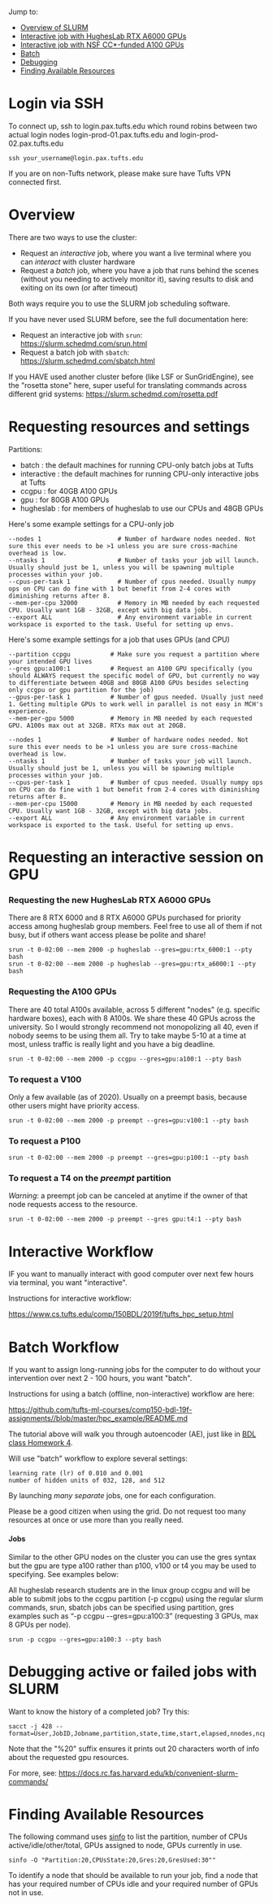 Jump to:
* [Overview of SLURM](#overview)
* [Interactive job with HughesLab RTX A6000 GPUs](#hugheslab-gpus)
* [Interactive job with NSF CC*-funded A100 GPUs](#a100-gpus)
* [Batch](#batch)
* [Debugging](#debugging)
* [Finding Available Resources](#finding-available-resources)

# Login via SSH

To connect up, ssh to login.pax.tufts.edu which round robins between two actual login nodes login-prod-01.pax.tufts.edu and login-prod-02.pax.tufts.edu  

```
ssh your_username@login.pax.tufts.edu
```

If you are on non-Tufts network, please make sure have Tufts VPN connected first.


# <a id="overview">Overview</a>

There are two ways to use the cluster:

* Request an *interactive* job, where you want a live terminal where you can *interact* with cluster hardware
* Request a *batch* job, where you have a job that runs behind the scenes (without you needing to actively monitor it), saving results to disk and exiting on its own (or after timeout)

Both ways require you to use the SLURM job scheduling software. 

If you have never used SLURM before, see the full documentation here:

* Request an interactive job with `srun`: <https://slurm.schedmd.com/srun.html>
* Request a batch job with `sbatch`: <https://slurm.schedmd.com/sbatch.html>

If you HAVE used another cluster before (like LSF or SunGridEngine), see the "rosetta stone" here, super useful for translating commands across different grid systems:
https://slurm.schedmd.com/rosetta.pdf

# Requesting resources and settings

Partitions: 

* batch : the default machines for running CPU-only batch jobs at Tufts
* interactive : the default machines for running CPU-only interactive jobs at Tufts
* ccgpu : for 40GB A100 GPUs
* gpu : for 80GB A100 GPUs
* hugheslab : for members of hugheslab to use our CPUs and 48GB GPUs

Here's some example settings for a CPU-only job

```
--nodes 1                     # Number of hardware nodes needed. Not sure this ever needs to be >1 unless you are sure cross-machine overhead is low.
--ntasks 1                    # Number of tasks your job will launch. Usually should just be 1, unless you will be spawning multiple processes within your job.
--cpus-per-task 1             # Number of cpus needed. Usually numpy ops on CPU can do fine with 1 but benefit from 2-4 cores with diminishing returns after 8.
--mem-per-cpu 32000           # Memory in MB needed by each requested CPU. Usually want 1GB - 32GB, except with big data jobs.
--export ALL                  # Any environment variable in current workspace is exported to the task. Useful for setting up envs.
```

Here's some example settings for a job that uses GPUs (and CPU)

```
--partition ccpgu           # Make sure you request a partition where your intended GPU lives
--gres gpu:a100:1           # Request an A100 GPU specifically (you should ALWAYS request the specific model of GPU, but currently no way to differentiate between 40GB and 80GB A100 GPUs besides selecting only ccgpu or gpu partition for the job)
--gpus-per-task 1           # Number of gpus needed. Usually just need 1. Getting multiple GPUs to work well in parallel is not easy in MCH's experience. 
--mem-per-gpu 5000          # Memory in MB needed by each requested GPU. A100s max out at 32GB. RTXs max out at 20GB.

--nodes 1                   # Number of hardware nodes needed. Not sure this ever needs to be >1 unless you are sure cross-machine overhead is low.
--ntasks 1                  # Number of tasks your job will launch. Usually should just be 1, unless you will be spawning multiple processes within your job.
--cpus-per-task 1           # Number of cpus needed. Usually numpy ops on CPU can do fine with 1 but benefit from 2-4 cores with diminishing returns after 8.
--mem-per-cpu 15000         # Memory in MB needed by each requested CPU. Usually want 1GB - 32GB, except with big data jobs.
--export ALL                # Any environment variable in current workspace is exported to the task. Useful for setting up envs.
```


# Requesting an interactive session on GPU

### <a name="hugheslab-gpus"> Requesting the new HughesLab RTX A6000 GPUs </a>

There are 8 RTX 6000 and 8 RTX A6000 GPUs purchased for priority access among hugheslab group members.
Feel free to use all of them if not busy, but if others want access please be polite and share!

```
srun -t 0-02:00 --mem 2000 -p hugheslab --gres=gpu:rtx_6000:1 --pty bash
srun -t 0-02:00 --mem 2000 -p hugheslab --gres=gpu:rtx_a6000:1 --pty bash
```

### <a name="a100-gpus"> Requesting the A100 GPUs </a>

There are 40 total A100s available, across 5 different "nodes" (e.g. specific hardware boxes), each with 8 A100s. We share these 40 GPUs across the university. So I would strongly recommend not monopolizing all 40, even if nobody seems to be using them all. Try to take maybe 5-10 at a time at most, unless traffic is really light and you have a big deadline.

```
srun -t 0-02:00 --mem 2000 -p ccgpu --gres=gpu:a100:1 --pty bash
```

### To request a V100

Only a few available (as of 2020). Usually on a preempt basis, because other users might have priority access.

```
srun -t 0-02:00 --mem 2000 -p preempt --gres=gpu:v100:1 --pty bash
```


### To request a P100

```
srun -t 0-02:00 --mem 2000 -p preempt --gres=gpu:p100:1 --pty bash
```

### To request a T4 on the *preempt* partition

*Warning*: a preempt job can be canceled at anytime if the owner of that node requests access to the resource.

```
srun -t 0-02:00 --mem 2000 -p preempt --gres gpu:t4:1 --pty bash
```


# <a id="interactive">Interactive Workflow</a>

IF you want to manually interact with good computer over next few hours via terminal, you want "interactive".

Instructions for interactive workflow:

<https://www.cs.tufts.edu/comp/150BDL/2019f/tufts_hpc_setup.html>


# <a id="batch">Batch Workflow</a>

If you want to assign long-running jobs for the computer to do without your intervention over next 2 - 100 hours, you want "batch".

Instructions for using a batch (offline, non-interactive) workflow are here:

<https://github.com/tufts-ml-courses/comp150-bdl-19f-assignments//blob/master/hpc_example/README.md>

The tutorial above will walk you through autoencoder (AE), just like in [BDL class Homework 4]().

Will use "batch" workflow to explore several settings:

    learning rate (lr) of 0.010 and 0.001
    number of hidden units of 032, 128, and 512

By launching *many separate* jobs, one for each configuration.

Please be a good citizen when using the grid. Do not request too many resources at once or use more than you really need.


#### Jobs

Similar to the other GPU nodes on the cluster you can use the gres syntax but the gpu are type a100 rather than p100, v100 or t4 you may be used to specifying.
See examples below:

All hugheslab research students are in the linux group ccgpu and will be able to submit jobs to the ccgpu partition (-p ccgpu) using the regular slurm commands, srun, sbatch jobs can be specified using partition, gres examples such as “-p ccgpu --gres=gpu:a100:3” (requesting 3 GPUs, max 8 GPUs per node). 

```
srun -p ccgpu --gres=gpu:a100:3 --pty bash
```


# <a id="debugging"> Debugging active or failed jobs with SLURM</a>


Want to know the history of a completed job? Try this:

```
sacct -j 428 --format=User,JobID,Jobname,partition,state,time,start,elapsed,nnodes,ncpus,nodelist,ReqGRES%20
```

Note that the "%20" suffix ensures it prints out 20 characters worth of info about the requested gpu resources.

For more, see: 
https://docs.rc.fas.harvard.edu/kb/convenient-slurm-commands/

# Finding Available Resources


The following command uses [sinfo](https://slurm.schedmd.com/sinfo.html) to list the partition, number of CPUs active/idle/other/total, GPUs assigned to node, GPUs currently in use.

```
sinfo -O "Partition:20,CPUsState:20,Gres:20,GresUsed:30""
```

To identify a node that should be available to run your job, find a node that has your required number of CPUs idle and your required number of GPUs not in use.
